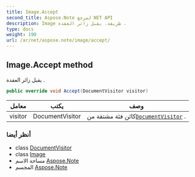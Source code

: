 ```yaml
---
title: Image.Accept
second_title: Aspose.Note لمرجع NET API
description: Image طريقة. يقبل زائر العقدة .
type: docs
weight: 190
url: /ar/net/aspose.note/image/accept/
---
```

## Image.Accept method

يقبل زائر العقدة .

```csharp
public override void Accept(DocumentVisitor visitor)
```

| معامل | يكتب | وصف |
| --- | --- | --- |
| visitor | DocumentVisitor | كائن فئة مشتقة من[`DocumentVisitor`](../../documentvisitor/) . |

### أنظر أيضا

* class [DocumentVisitor](../../documentvisitor/)
* class [Image](../)
* مساحة الاسم [Aspose.Note](../../image/)
* المجسم [Aspose.Note](../../../)


